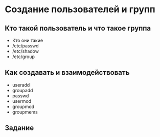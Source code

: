 # Создание пользователей и групп

## Кто такой пользователь и что такое группа

* Кто они такие
* /etc/passwd
* /etc/shadow
* /etc/group

## Как создавать и взаимодействовать
* useradd
* groupadd
* passwd
* usermod
* groupmod
* groupmems

## Задание
